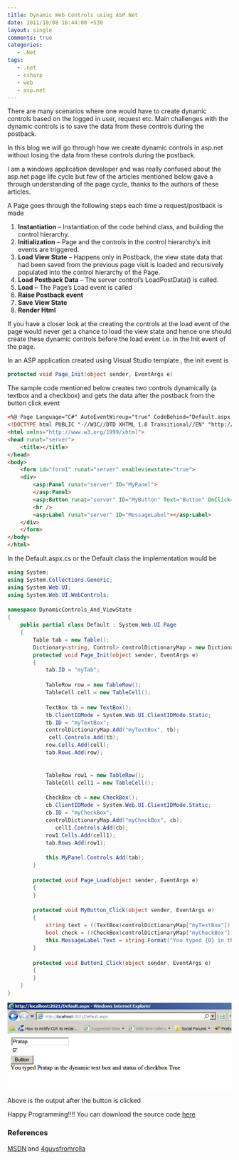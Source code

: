 ```yaml
---
title: Dynamic Web Controls using ASP.Net
date: 2011/10/08 16:44:00 +530
layout: single
comments: true
categories: 
   - .Net
tags:
   - .net
   - csharp
   - web
   - asp.net
---
```


There are many scenarios where one would have to create dynamic controls based on the logged in user, request etc. Main challenges with the dynamic controls is to save the data from these controls during the postback. 

In this blog we will go through how we create dynamic controls in asp.net without losing the data from these controls during the postback.

I am a windows application developer and was really confused about the asp.net page life cycle but few of the articles mentioned below gave a through understanding of the page cycle, thanks to the authors of these articles.

A Page goes through the following steps each time a request/postback is made

1. **Instantiation** – Instantiation of the code behind class, and building the control hierarchy.
2. **Initialization** – Page and the controls in the control hierarchy’s init events are triggered.
3. **Load View State** – Happens only in Postback, the view state data that had been saved from the previous page visit is loaded and recursively populated into the control hierarchy of the Page.
4. **Load Postback Data** – The server control’s LoadPostData() is called.
5. **Load** – The Page’s Load event is called
6. **Raise Postback event**
7. **Save View State**
8. **Render Html**

If you have a closer look at the creating the controls at the load event of the page would never get a chance to load the view state and hence one should create these dynamic controls before the load event i.e. in the Init event of the page.

In an ASP application created using Visual Studio template , the init event is 

```csharp
protected void Page_Init(object sender, EventArgs e)
```
The sample code mentioned below creates two controls dynamically (a textbox and a checkbox) and gets the data after the postback from the button click event

```html
<%@ Page Language="C#" AutoEventWireup="true" CodeBehind="Default.aspx.cs" Inherits="DynamicControls_And_ViewState.Default" %>
<!DOCTYPE html PUBLIC "-//W3C//DTD XHTML 1.0 Transitional//EN" "http://www.w3.org/TR/xhtml1/DTD/xhtml1-transitional.dtd">
<html xmlns="http://www.w3.org/1999/xhtml">
<head runat="server">
    <title></title>
</head>
<body>
    <form id="form1" runat="server" enableviewstate="true">
    <div>
        <asp:Panel runat="server" ID="MyPanel">
        </asp:Panel>
        <asp:Button runat="server" ID="MyButton" Text="Button" OnClick="MyButton_Click" />
        <br />
        <asp:Label runat="server" ID="MessageLabel"></asp:Label>
    </div>
    </form>
</body>
</html>
```

In the Default.aspx.cs or the Default class the implementation would be
```csharp
using System;
using System.Collections.Generic;
using System.Web.UI;
using System.Web.UI.WebControls;
 
namespace DynamicControls_And_ViewState
{
    public partial class Default : System.Web.UI.Page
    {
        Table tab = new Table();
        Dictionary<string, Control> controlDictionaryMap = new Dictionary<string, Control>(); 
        protected void Page_Init(object sender, EventArgs e)
        {
            tab.ID = "myTab";
 
            TableRow row = new TableRow();
            TableCell cell = new TableCell();
 
            TextBox tb = new TextBox();
            tb.ClientIDMode = System.Web.UI.ClientIDMode.Static;
            tb.ID = "myTextBox";
            controlDictionaryMap.Add("myTextBox", tb);
             cell.Controls.Add(tb);
            row.Cells.Add(cell);
            tab.Rows.Add(row);
 
 
            TableRow row1 = new TableRow();
            TableCell cell1 = new TableCell();
 
            CheckBox cb = new CheckBox();
            cb.ClientIDMode = System.Web.UI.ClientIDMode.Static;
            cb.ID = "myCheckBox";
            controlDictionaryMap.Add("myCheckBox", cb);
               cell1.Controls.Add(cb);
            row1.Cells.Add(cell1);
            tab.Rows.Add(row1);
 
            this.MyPanel.Controls.Add(tab);
        }
       
        protected void Page_Load(object sender, EventArgs e)
        {           
        }
        
        protected void MyButton_Click(object sender, EventArgs e)
        {
            string text = ((TextBox)controlDictionaryMap["myTextBox"]).Text;
            bool check = ((CheckBox)controlDictionaryMap["myCheckBox"]).Checked; 
            this.MessageLabel.Text = string.Format("You typed {0} in the dynamic text box and status of checkbox {1}", text,check.ToString()  );
        }
 
        protected void Button1_Click(object sender, EventArgs e)
        {
        }
    }
}
```

![dynamic web](/assets/images/dynamicweb.png)

Above is the output after the button is clicked

Happy Programming!!!!
You can download the source code [here](http://www.4shared.com/file/Dc77ma32/DynamicControls_And_ViewState.html)

### References
[MSDN](http://msdn.microsoft.com/en-us/library/ms972976.aspx) and [4guysfromrolla](http://www.4guysfromrolla.com/articles/092904-1.aspx)